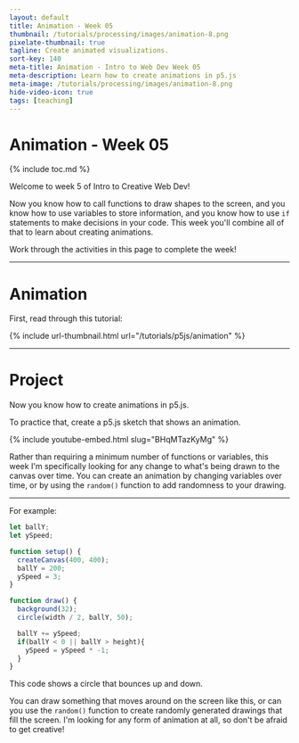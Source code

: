 ```yaml
---
layout: default
title: Animation - Week 05
thumbnail: /tutorials/processing/images/animation-8.png
pixelate-thumbnail: true
tagline: Create animated visualizations.
sort-key: 140
meta-title: Animation - Intro to Web Dev Week 05
meta-description: Learn how to create animations in p5.js
meta-image: /tutorials/processing/images/animation-8.png
hide-video-icon: true
tags: [teaching]
---
```


# Animation - Week 05

{% include toc.md %}

Welcome to week 5 of Intro to Creative Web Dev!

Now you know how to call functions to draw shapes to the screen, and you know how to use variables to store information, and you know how to use `if` statements to make decisions in your code. This week you'll combine all of that to learn about creating animations.

Work through the activities in this page to complete the week!

---

# Animation

First, read through this tutorial:

{% include url-thumbnail.html url="/tutorials/p5js/animation" %}

---

# Project

Now you know how to create animations in p5.js.

To practice that, create a p5.js sketch that shows an animation.

{% include youtube-embed.html slug="BHqMTazKyMg" %}

Rather than requiring a minimum number of functions or variables, this week I'm specifically looking for any change to what's being drawn to the canvas over time. You can create an animation by changing variables over time, or by using the `random()` function to add randomness to your drawing.

---

For example:

```javascript
let ballY;
let ySpeed;

function setup() {
  createCanvas(400, 400);
  ballY = 200;
  ySpeed = 3;
}

function draw() {
  background(32);
  circle(width / 2, ballY, 50);

  ballY += ySpeed;
  if(ballY < 0 || ballY > height){
    ySpeed = ySpeed * -1;
  }
}
```

This code shows a circle that bounces up and down.

You can draw something that moves around on the screen like this, or can you use the `random()` function to create randomly generated drawings that fill the screen. I'm looking for any form of animation at all, so don't be afraid to get creative!
